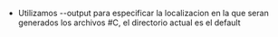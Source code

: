 - Utilizamos --output para especificar la localizacion en la que seran generados los archivos #C, el directorio actual es el default